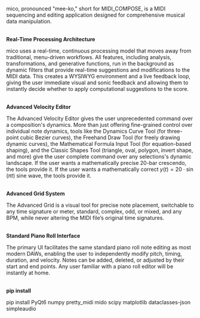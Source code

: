 mico, pronounced "mee-ko," short for MIDI_COMPOSE, is a MIDI sequencing and editing application designed for comprehensive musical data manipulation.
<br>
<br>

**Real-Time Processing Architecture**

mico uses a real-time, continuous processing model that moves away from traditional, menu-driven workflows. All features, including analysis, transformations, and generative functions, run in the background as dynamic filters that provide real-time suggestions and modifications to the MIDI data. This creates a WYSIWYG environment and a live feedback loop, giving the user immediate visual and sonic feedback and allowing them to instantly decide whether to apply computational suggestions to the score.
<br>
<br>

**Advanced Velocity Editor**

The Advanced Velocity Editor gives the user unprecedented command over a composition's dynamics. More than just offering fine-grained control over individual note dynamics, tools like the Dynamics Curve Tool (for three-point cubic Bezier curves), the Freehand Draw Tool (for freely drawing dynamic curves), the Mathematical Formula Input Tool (for equation-based shaping), and the Classic Shapes Tool (triangle, oval, polygon, invert shape, and more) give the user complete command over any selections's dynamic landscape. If the user wants a mathematically precise 20-bar crescendo, the tools provide it. If the user wants a mathematically correct
$y(t) = 20 \cdot \sin(\pi t)$
sine wave, the tools provide it. 
<br>
<br>

**Advanced Grid System**

The Advanced Grid is a visual tool for precise note placement, switchable to any time signature or meter, standard, complex, odd, or mixed, and any BPM, while never altering the MIDI file’s original time signatures.
<br>
<br>

**Standard Piano Roll Interface**

The primary UI facilitates the same standard piano roll note editing as most modern DAWs, enabling the user to independently modify pitch, timing, duration, and velocity. Notes can be added, deleted, or adjusted by their start and end points. Any user familiar with a piano roll editor will be instantly at home.
<br>
<br>

**pip install**

pip install PyQt6 numpy pretty_midi mido scipy matplotlib dataclasses-json simpleaudio